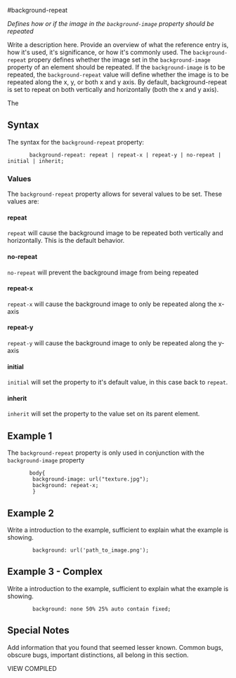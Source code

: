 #background-repeat

*Defines how or if the image in the `background-image` property should be repeated*

Write a description here. Provide an overview of what the reference entry is, how it's used, it's significance, or how it's commonly used.
The `background-repeat` propery defines whether the image set in the `background-image` property of an element should be repeated. If the `background-image` is to be repeated, the `background-repeat` value will define whether the image is to be repeated along the x, y, or both x and y axis. By default, background-repeat is set to repeat on both vertically and horizontally (both the x and y axis).

The 

## Syntax

The syntax for the `background-repeat` property:

```
       background-repeat: repeat | repeat-x | repeat-y | no-repeat | initial | inherit;
```

### Values

The `background-repeat` property allows for several values to be set. These values are:

#### repeat

`repeat` will cause the background image to be repeated both vertically and horizontally. This is the default behavior.

#### no-repeat

`no-repeat` will prevent the background image from being repeated

#### repeat-x

`repeat-x` will cause the background image to only be repeated along the x-axis

#### repeat-y

`repeat-y` will cause the background image to only be repeated along the y-axis

#### initial

`initial` will set the property to it's default value, in this case back to `repeat`.

#### inherit

`inherit` will set the property to the value set on its parent element.

## Example 1

The `background-repeat` property is only used in conjunction with the `background-image` property

```
       body{
        background-image: url("texture.jpg");
        background: repeat-x;
        }
```

## Example 2

Write a introduction to the example, sufficient to explain what the example is showing.

```
        background: url('path_to_image.png');
```

## Example 3 - Complex

Write a introduction to the example, sufficient to explain what the example is showing.

```
        background: none 50% 25% auto contain fixed;
```

## Special Notes

Add information that you found that seemed lesser known. Common bugs, obscure bugs, important distinctions, all belong in this section.

VIEW COMPILED

